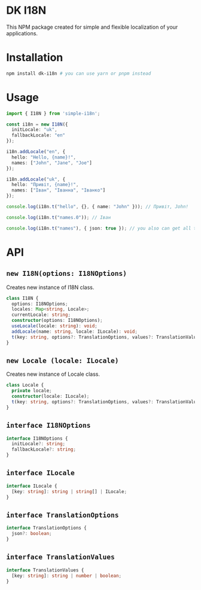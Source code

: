 # DK I18N

This NPM package created for simple and flexible localization of your applications.

# Installation 

```bash
npm install dk-i18n # you can use yarn or pnpm instead
```

# Usage

```ts
import { I18N } from 'simple-i18n';

const i18n = new I18N({
  initLocale: "uk",
  fallbackLocale: "en"
});

i18n.addLocale("en", {
  hello: "Hello, {name}!",
  names: ["John", "Jane", "Joe"]
});

i18n.addLocale("uk", {
  hello: "Привіт, {name}!",
  names: ["Іван", "Іванна", "Іванко"]
});

console.log(i18n.t("hello", {}, { name: "John" })); // Привіт, John!

console.log(i18n.t("names.0")); // Іван

console.log(i18n.t("names"), { json: true }); // you also can get all translations as JSON
```

# API

## `new I18N(options: I18NOptions)`
Creates new instance of I18N class.

```ts
class I18N {
  options: I18NOptions;
  locales: Map<string, Locale>;
  currentLocale: string;
  constructor(options: I18NOptions);
  useLocale(locale: string): void;
  addLocale(name: string, locale: ILocale): void;
  t(key: string, options?: TranslationOptions, values?: TranslationValues): string | string[] | ILocale | undefined;
}
```

## `new Locale (locale: ILocale)`
Creates new instance of Locale class.

```ts
class Locale {
  private locale;
  constructor(locale: ILocale);
  t(key: string, options?: TranslationOptions, values?: TranslationValues): string | string[] | ILocale | undefined;
}
```

## `interface I18NOptions`
```ts
interface I18NOptions {
  initLocale?: string;
  fallbackLocale?: string;
}
```

## `interface ILocale`
```ts
interface ILocale {
  [key: string]: string | string[] | ILocale;
}
```

## `interface TranslationOptions`
```ts
interface TranslationOptions {
  json?: boolean;
}
```

## `interface TranslationValues`
```ts
interface TranslationValues {
  [key: string]: string | number | boolean;
}
```
